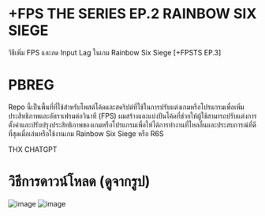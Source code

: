 # +FPS THE SERIES EP.2 RAINBOW SIX SIEGE
วิธีเพิ่ม FPS และลด Input Lag ในเกม Rainbow Six Siege [+FPSTS EP.3] 

# PBREG

Repo นี้เป็นพื้นที่ที่ใช้สำหรับโพสต์โค้ดและสคริปต์ที่ใช้ในการปรับแต่งเกมหรือโปรแกรมเพื่อเพิ่มประสิทธิภาพและอัตราเฟรมต่อวินาที (FPS) ผมสร้างและแบ่งปันโค้ดที่ช่วยให้ผู้ใช้สามารถปรับแต่งการตั้งค่าและปรับปรุงประสิทธิภาพของเกมหรือโปรแกรมเพื่อให้ได้การทำงานที่ไหลลื่นและประสบการณ์ที่ดีที่สุดเมื่อเล่นหรือใช้งานเกม Rainbow Six Siege หรือ R6S

THX CHATGPT

# วิธีการดาวน์โหลด (ดูจากรูป)

![image](https://raw.githubusercontent.com/nezhatweaks/PBREG/main/Screenshot%202024-04-20%20234004.png)
![image](https://raw.githubusercontent.com/nezhatweaks/PBREG/main/Screenshot%202024-04-20%20234047.png)

